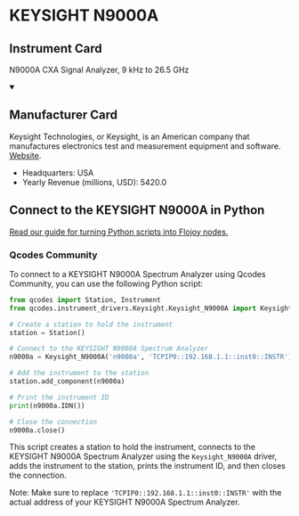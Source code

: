 
# KEYSIGHT N9000A

## Instrument Card

N9000A CXA Signal Analyzer, 9 kHz to 26.5 GHz

<details open>
<summary><h2>Manufacturer Card</h2></summary>
Keysight Technologies, or Keysight, is an American company that manufactures electronics test and measurement equipment and software. <a href=https://www.keysight.com/us/en/home.html>Website</a>.

<ul>
  <li>Headquarters: USA</li>
  <li>Yearly Revenue (millions, USD): 5420.0</li>
</ul>
</details>

## Connect to the KEYSIGHT N9000A in Python

[Read our guide for turning Python scripts into Flojoy nodes.](https://docs.flojoy.ai/custom-nodes/creating-custom-node/)


### Qcodes Community

To connect to a KEYSIGHT N9000A Spectrum Analyzer using Qcodes Community, you can use the following Python script:

```python
from qcodes import Station, Instrument
from qcodes.instrument_drivers.Keysight.Keysight_N9000A import Keysight_N9000A

# Create a station to hold the instrument
station = Station()

# Connect to the KEYSIGHT N9000A Spectrum Analyzer
n9000a = Keysight_N9000A('n9000a', 'TCPIP0::192.168.1.1::inst0::INSTR')

# Add the instrument to the station
station.add_component(n9000a)

# Print the instrument ID
print(n9000a.IDN())

# Close the connection
n9000a.close()
```

This script creates a station to hold the instrument, connects to the KEYSIGHT N9000A Spectrum Analyzer using the `Keysight_N9000A` driver, adds the instrument to the station, prints the instrument ID, and then closes the connection.

Note: Make sure to replace `'TCPIP0::192.168.1.1::inst0::INSTR'` with the actual address of your KEYSIGHT N9000A Spectrum Analyzer.


